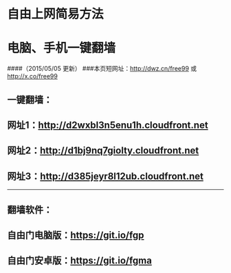 # 自由上网简易方法
# 电脑、手机一键翻墙
####（2015/05/05 更新）
###本页短网址：http://dwz.cn/free99 或 http://x.co/free99

## 一键翻墙：
## 网址1：http://d2wxbl3n5enu1h.cloudfront.net
## 网址2：http://d1bj9nq7giolty.cloudfront.net
## 网址3：http://d385jeyr8l12ub.cloudfront.net

***

## 翻墙软件：
## 自由门电脑版：https://git.io/fgp 
## 自由门安卓版：https://git.io/fgma
